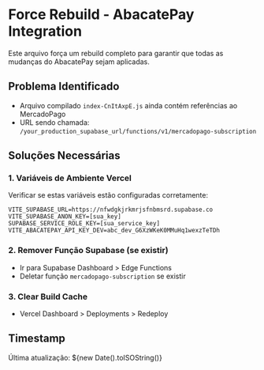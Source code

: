 # Force Rebuild - AbacatePay Integration

Este arquivo força um rebuild completo para garantir que todas as mudanças do AbacatePay sejam aplicadas.

## Problema Identificado
- Arquivo compilado `index-CnItAxpE.js` ainda contém referências ao MercadoPago
- URL sendo chamada: `/your_production_supabase_url/functions/v1/mercadopago-subscription`

## Soluções Necessárias

### 1. Variáveis de Ambiente Vercel
Verificar se estas variáveis estão configuradas corretamente:
```
VITE_SUPABASE_URL=https://nfwdgkjrkmrjsfnbmsrd.supabase.co
VITE_SUPABASE_ANON_KEY=[sua_key]
SUPABASE_SERVICE_ROLE_KEY=[sua_service_key]
VITE_ABACATEPAY_API_KEY_DEV=abc_dev_G6XzWKeK0MMuHq1wexzTeTDh
```

### 2. Remover Função Supabase (se existir)
- Ir para Supabase Dashboard > Edge Functions
- Deletar função `mercadopago-subscription` se existir

### 3. Clear Build Cache
- Vercel Dashboard > Deployments > Redeploy

## Timestamp
Última atualização: ${new Date().toISOString()}